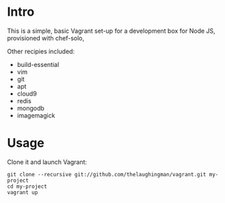 Intro
======

This is a simple, basic Vagrant set-up for a development box for Node JS, provisioned with chef-solo,

Other recipies included:
* build-essential
* vim
* git
* apt
* cloud9
* redis
* mongodb
* imagemagick

Usage
======

Clone it and launch Vagrant:

    git clone --recursive git://github.com/thelaughingman/vagrant.git my-project
    cd my-project
    vagrant up

